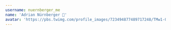 ```yaml
---
username: nuernberger_me
name: 'Adrian Nürnberger 🐙'
avatar: 'https://pbs.twimg.com/profile_images/723494877489717248/TMw1-Osd_normal.jpg'
---
```

